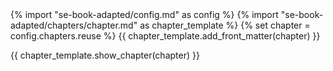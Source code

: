 <frontmatter>
{% import "se-book-adapted/config.md" as config %}
{% import "se-book-adapted/chapters/chapter.md" as chapter_template %}
{% set chapter = config.chapters.reuse %}
{{ chapter_template.add_front_matter(chapter) }}
</frontmatter>

{{ chapter_template.show_chapter(chapter) }}